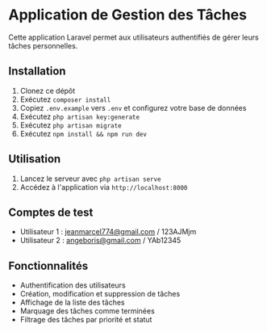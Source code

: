 # Application de Gestion des Tâches

Cette application Laravel permet aux utilisateurs authentifiés de gérer leurs tâches personnelles.

## Installation

1. Clonez ce dépôt
2. Exécutez `composer install`
3. Copiez `.env.example` vers `.env` et configurez votre base de données
4. Exécutez `php artisan key:generate`
5. Exécutez `php artisan migrate`
6. Exécutez `npm install && npm run dev`

## Utilisation

1. Lancez le serveur avec `php artisan serve`
2. Accédez à l'application via `http://localhost:8000`

## Comptes de test

- Utilisateur 1 : jeanmarcel774@gmail.com / 123AJMjm 
- Utilisateur 2 : angeboris@gmail.com / YAb12345

## Fonctionnalités

- Authentification des utilisateurs
- Création, modification et suppression de tâches
- Affichage de la liste des tâches
- Marquage des tâches comme terminées
- Filtrage des tâches par priorité et statut